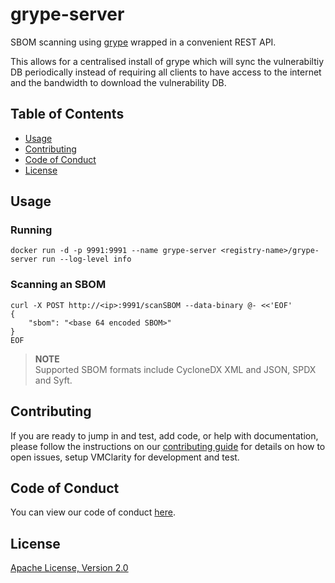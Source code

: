 # grype-server

SBOM scanning using [grype](https://github.com/anchore/grype) wrapped in a
convenient REST API.

This allows for a centralised install of grype which will sync the
vulnerabiltiy DB periodically instead of requiring all clients to have access
to the internet and the bandwidth to download the vulnerability DB.

## Table of Contents<!-- omit in toc -->

- [Usage](#usage)
- [Contributing](#contributing)
- [Code of Conduct](#code-of-conduct)
- [License](#license)

## Usage

### Running

```
docker run -d -p 9991:9991 --name grype-server <registry-name>/grype-server run --log-level info
```

### Scanning an SBOM

```
curl -X POST http://<ip>:9991/scanSBOM --data-binary @- <<'EOF'
{
    "sbom": "<base 64 encoded SBOM>"
}
EOF
```

> **NOTE**  
> Supported SBOM formats include CycloneDX XML and JSON, SPDX and Syft.

## Contributing

If you are ready to jump in and test, add code, or help with documentation,
please follow the instructions on our [contributing guide](/CONTRIBUTING.md)
for details on how to open issues, setup VMClarity for development and test.

## Code of Conduct

You can view our code of conduct [here](/CODE_OF_CONDUCT.md).

## License

[Apache License, Version 2.0](/LICENSE)
